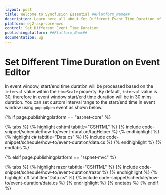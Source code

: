 ```yaml
---
layout: post
title: Welcome to Syncfusion Essential ##Platform_Name##
description: Learn here all about Set Different Event Time Duration of Syncfusion Essential ##Platform_Name## widgets based on HTML5 and jQuery.
platform: ej2-asp-core-mvc
control: Set Different Event Time Duration
publishingplatform: ##Platform_Name##
documentation: ug
---
```


# Set Different Time Duration on Event Editor

In event window, start/end time duration will be processed based on the `interval` value within the `timeScale` property. By default, `interval` value is 30, therefore in event window start/end time duration will be in 30 mins duration. You can set custom interval range to the start/end time in event window using `popupOpen` event as shown below.

{% if page.publishingplatform == "aspnet-core" %}

{% tabs %}
{% highlight cshtml tabtitle="CSHTML" %}
{% include code-snippet/schedule/how-to/event-duration/tagHelper %}
{% endhighlight %}
{% highlight c# tabtitle="Data.cs" %}
{% include code-snippet/schedule/how-to/event-duration/data.cs %}
{% endhighlight %}
{% endtabs %}

{% elsif page.publishingplatform == "aspnet-mvc" %}

{% tabs %}
{% highlight razor tabtitle="CSHTML" %}
{% include code-snippet/schedule/how-to/event-duration/razor %}
{% endhighlight %}
{% highlight c# tabtitle="Data.cs" %}
{% include code-snippet/schedule/how-to/event-duration/data.cs %}
{% endhighlight %}
{% endtabs %}
{% endif %}

